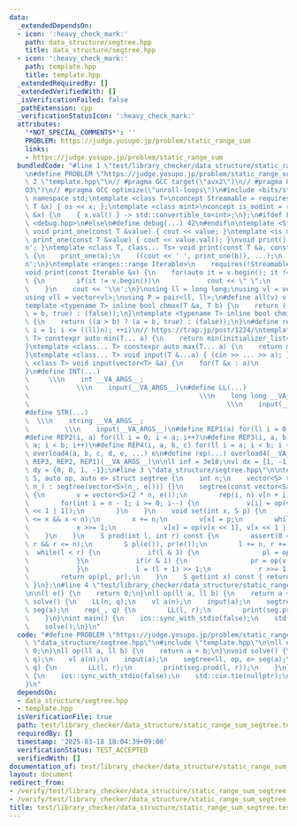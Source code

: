 ```yaml
---
data:
  _extendedDependsOn:
  - icon: ':heavy_check_mark:'
    path: data_structure/segtree.hpp
    title: data_structure/segtree.hpp
  - icon: ':heavy_check_mark:'
    path: template.hpp
    title: template.hpp
  _extendedRequiredBy: []
  _extendedVerifiedWith: []
  _isVerificationFailed: false
  _pathExtension: cpp
  _verificationStatusIcon: ':heavy_check_mark:'
  attributes:
    '*NOT_SPECIAL_COMMENTS*': ''
    PROBLEM: https://judge.yosupo.jp/problem/static_range_sum
    links:
    - https://judge.yosupo.jp/problem/static_range_sum
  bundledCode: "#line 1 \"test/library_checker/data_structure/static_range_sum_segtree.test.cpp\"\
    \n#define PROBLEM \"https://judge.yosupo.jp/problem/static_range_sum\"\n#line\
    \ 2 \"template.hpp\"\n// #pragma GCC target(\"avx2\")\n// #pragma GCC optimize(\"\
    O3\")\n// #pragma GCC optimize(\"unroll-loops\")\n#include <bits/stdc++.h>\nusing\
    \ namespace std;\ntemplate <class T>\nconcept Streamable = requires(ostream os,\
    \ T &x) { os << x; };\ntemplate <class mint>\nconcept is_modint = requires(mint\
    \ &x) {\n    { x.val() } -> std::convertible_to<int>;\n};\n#ifdef LOCAL\n#include\
    \ <debug.hpp>\n#else\n#define debug(...) 42\n#endif\n\ntemplate <Streamable T>\
    \ void print_one(const T &value) { cout << value; }\ntemplate <is_modint T> void\
    \ print_one(const T &value) { cout << value.val(); }\nvoid print() { cout << '\\\
    n'; }\ntemplate <class T, class... Ts> void print(const T &a, const Ts &...b)\
    \ {\n    print_one(a);\n    ((cout << ' ', print_one(b)), ...);\n    cout << '\\\
    n';\n}\ntemplate <ranges::range Iterable>\n    requires(!Streamable<Iterable>)\n\
    void print(const Iterable &v) {\n    for(auto it = v.begin(); it != v.end(); ++it)\
    \ {\n        if(it != v.begin())\n            cout << \" \";\n        print_one(*it);\n\
    \    }\n    cout << '\\n';\n}\nusing ll = long long;\nusing vl = vector<ll>;\n\
    using vll = vector<vl>;\nusing P = pair<ll, ll>;\n#define all(v) v.begin(), v.end()\n\
    template <typename T> inline bool chmax(T &a, T b) {\n    return ((a < b) ? (a\
    \ = b, true) : (false));\n}\ntemplate <typename T> inline bool chmin(T &a, T b)\
    \ {\n    return ((a > b) ? (a = b, true) : (false));\n}\n#define rep1(i, n) for(ll\
    \ i = 1; i <= ((ll)n); ++i)\n// https://trap.jp/post/1224/\ntemplate <class...\
    \ T> constexpr auto min(T... a) {\n    return min(initializer_list<common_type_t<T...>>{a...});\n\
    }\ntemplate <class... T> constexpr auto max(T... a) {\n    return max(initializer_list<common_type_t<T...>>{a...});\n\
    }\ntemplate <class... T> void input(T &...a) { (cin >> ... >> a); }\ntemplate\
    \ <class T> void input(vector<T> &a) {\n    for(T &x : a)\n        cin >> x;\n\
    }\n#define INT(...)                                                          \
    \     \\\n    int __VA_ARGS__;                                               \
    \            \\\n    input(__VA_ARGS__)\n#define LL(...)                     \
    \                                           \\\n    long long __VA_ARGS__;   \
    \                                                  \\\n    input(__VA_ARGS__)\n\
    #define STR(...)                                                             \
    \  \\\n    string __VA_ARGS__;                                               \
    \         \\\n    input(__VA_ARGS__)\n#define REP1(a) for(ll i = 0; i < a; i++)\n\
    #define REP2(i, a) for(ll i = 0; i < a; i++)\n#define REP3(i, a, b) for(ll i =\
    \ a; i < b; i++)\n#define REP4(i, a, b, c) for(ll i = a; i < b; i += c)\n#define\
    \ overload4(a, b, c, d, e, ...) e\n#define rep(...) overload4(__VA_ARGS__, REP4,\
    \ REP3, REP2, REP1)(__VA_ARGS__)\n\nll inf = 3e18;\nvl dx = {1, -1, 0, 0};\nvl\
    \ dy = {0, 0, 1, -1};\n#line 3 \"data_structure/segtree.hpp\"\n\ntemplate <class\
    \ S, auto op, auto e> struct segtree {\n    int n;\n    vector<S> v;\n    segtree(int\
    \ n_) : segtree(vector<S>(n_, e())) {}\n    segtree(const vector<S> &v_) : n(v_.size())\
    \ {\n        v = vector<S>(2 * n, e());\n        rep(i, n) v[n + i] = v_[i];\n\
    \        for(int i = n - 1; i >= 0; i--) {\n            v[i] = op(v[i << 1], v[i\
    \ << 1 | 1]);\n        }\n    }\n    void set(int x, S p) {\n        assert(0\
    \ <= x && x < n);\n        x += n;\n        v[x] = p;\n        while(x > 1) {\n\
    \            x >>= 1;\n            v[x] = op(v[x << 1], v[x << 1 | 1]);\n    \
    \    }\n    }\n    S prod(int l, int r) const {\n        assert(0 <= l && l <=\
    \ r && r <= n);\n        S pl(e()), pr(e());\n        l += n, r += n;\n      \
    \  while(l < r) {\n            if(l & 1) {\n                pl = op(pl, v[l]);\n\
    \            }\n            if(r & 1) {\n                pr = op(v[r - 1], pr);\n\
    \            }\n            l = (l + 1) >> 1;\n            r >>= 1;\n        }\n\
    \        return op(pl, pr);\n    }\n    S get(int x) const { return v[n + x];\
    \ }\n};\n#line 4 \"test/library_checker/data_structure/static_range_sum_segtree.test.cpp\"\
    \n\nll e() {\n    return 0;\n}\nll op(ll a, ll b) {\n    return a + b;\n}\nvoid\
    \ solve() {\n    LL(n, q);\n    vl a(n);\n    input(a);\n    segtree<ll, op, e>\
    \ seg(a);\n    rep(_, q) {\n        LL(l, r);\n        print(seg.prod(l, r));\n\
    \    }\n}\nint main() {\n    ios::sync_with_stdio(false);\n    std::cin.tie(nullptr);\n\
    \    solve();\n}\n"
  code: "#define PROBLEM \"https://judge.yosupo.jp/problem/static_range_sum\"\n#include\
    \ \"data_structure/segtree.hpp\"\n#include \"template.hpp\"\n\nll e() {\n    return\
    \ 0;\n}\nll op(ll a, ll b) {\n    return a + b;\n}\nvoid solve() {\n    LL(n,\
    \ q);\n    vl a(n);\n    input(a);\n    segtree<ll, op, e> seg(a);\n    rep(_,\
    \ q) {\n        LL(l, r);\n        print(seg.prod(l, r));\n    }\n}\nint main()\
    \ {\n    ios::sync_with_stdio(false);\n    std::cin.tie(nullptr);\n    solve();\n\
    }\n"
  dependsOn:
  - data_structure/segtree.hpp
  - template.hpp
  isVerificationFile: true
  path: test/library_checker/data_structure/static_range_sum_segtree.test.cpp
  requiredBy: []
  timestamp: '2025-03-18 18:04:39+09:00'
  verificationStatus: TEST_ACCEPTED
  verifiedWith: []
documentation_of: test/library_checker/data_structure/static_range_sum_segtree.test.cpp
layout: document
redirect_from:
- /verify/test/library_checker/data_structure/static_range_sum_segtree.test.cpp
- /verify/test/library_checker/data_structure/static_range_sum_segtree.test.cpp.html
title: test/library_checker/data_structure/static_range_sum_segtree.test.cpp
---
```

